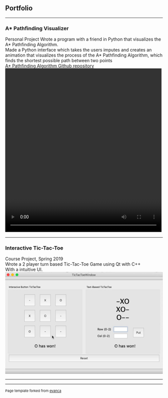 ## Portfolio

---

### A* Pathfinding Visualizer

Personal Project
Wrote a program with a friend in Python that visualizes the A* Pathfinding Algorithm.
<br>
Made a Python interface which takes the users imputes and creates an animation that visualizes the process of the A* Pathfinding Algorithm, which finds the shortest possible path between two points
<br>
<a href="https://github.com/RileyRichards/Path_Finding_Visualization"> A* Pathfinding Algorithm Github repository</a>
<video width="500" height="522" controls>
  <source src="images/Vizulization.mp4" type="video/mp4">
</video>

---

### Interactive Tic-Tac-Toe 



Course Project, Spring 2019
<br>
Wrote a 2 player turn based Tic-Tac-Toe Game using Qt with C++
<br>
With a intuitive UI.
<img src="images/tick-tac-toe.png?raw=true"/>

---




---
<p style="font-size:11px">Page template forked from <a href="https://github.com/evanca/quick-portfolio">evanca</a></p>
<!-- Remove above link if you don't want to attibute -->
